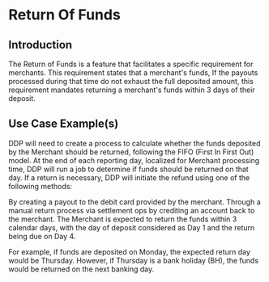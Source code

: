 # Return Of Funds                            

## Introduction

The Return of Funds is a feature that facilitates a specific requirement for merchants. This requirement states that a merchant's funds, If the payouts processed during that time do not exhaust the full deposited amount, this requirement mandates returning a merchant's funds within 3 days of their deposit.


## Use Case Example(s)

DDP will need to create a process to calculate whether the funds deposited by the Merchant should be returned, following the FIFO (First In First Out) model. At the end of each reporting day, localized for Merchant processing time, DDP will run a job to determine if funds should be returned on that day. If a return is necessary, DDP will initiate the refund using one of the following methods:

By creating a payout to the debit card provided by the merchant.
Through a manual return process via settlement ops by crediting an account back to the merchant.
The Merchant is expected to return the funds within 3 calendar days, with the day of deposit considered as Day 1 and the return being due on Day 4.

For example, if funds are deposited on Monday, the expected return day would be Thursday. However, if Thursday is a bank holiday (BH), the funds would be returned on the next banking day. 


